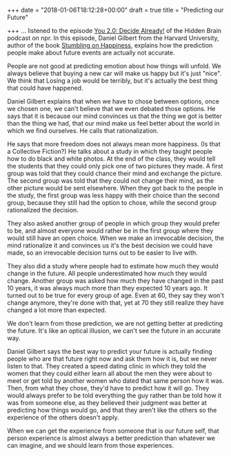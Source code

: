 +++
date = "2018-01-06T18:12:28+00:00"
draft = true
title = "Predicting our Future"

+++
... listened to the episode [You 2.0: Decide Already!](https://www.npr.org/2017/08/21/545097480/you-2-0-why-were-bad-at-predicting-our-own-happiness-and-how-we-can-get-better) of the Hidden Brain podcast on npr. In this episode, Daniel Gilbert from the Harvard University, author of the book [Stumbling on Happiness](https://www.amazon.ca/Stumbling-Happiness-Daniel-Gilbert/dp/0676978584), explains how the prediction people make about future events are actually not accurate.

People are not good at predicting emotion about how things will unfold. We always believe that buying a new car will make us happy but it's just "nice". We think that Losing a job would be terribly, but it's actually the best thing that could have happened.

Daniel Gilbert explains that when we have to chose between options, once we chosen one, we can't believe that we even debated those options. He says that it is because our mind convinces us that the thing we got is better than the thing we had, that our mind make us feel better about the world in which we find ourselves. He calls that rationalization.

He says that more freedom does not always mean more happiness. (Is that a Collective Fiction?) He talks about a study in which they taught people how to do black and white photos. At the end of the class, they would tell the students that they could only pick one of two pictures they made. A first group was told that they could chance their mind and exchange the picture. The second group was told that they could not change their mind, as the other picture would be sent elsewhere. When they got back to the people in the study, the first group was less happy with their choice than the second group, because they still had the option to chose, while the second group rationalized the decision.

They also asked another group of people in which group they would prefer to be, and almost everyone would rather be in the first group where they would still have an open choice. When we make an irrevocable decision, the mind rationalize it and convinces us it's the best decision we could have made, so an irrevocable decision turns out to be easier to live with.

They also did a study where people had to estimate how much they would change in the future. All people underestimated how much they would change. Another group was asked how much they have changed in the past 10 years, it was always much more than they expected 10 years ago. It turned out to be true for every group of age. Even at 60, they say they won't change anymore, they're done with that, yet at 70 they still realize they have changed a lot more than expected.

We don't learn from those prediction, we are not getting better at predicting the future. It's like an optical illusion, we can't see the future in an accurate way.

Daniel Gilbert says the best way to predict your future is actually finding people who are that future right now and ask them how it is, but we never listen to that. They created a speed dating clinic in which they told the women that they could either learn all about the men they were about to meet or get told by another women who dated that same person how it was. Then, from what they chose, they'd have to predict how it will go. They would always prefer to be told everything the guy rather than be told how it was from someone else, as they believed their judgment was better at predicting how things would go, and that they aren't like the others so the experience of the others doesn't apply.

When we can get the experience from someone that is our future self, that person experience is almost always a better prediction than whatever we can imagine, and we should learn from those experiences.